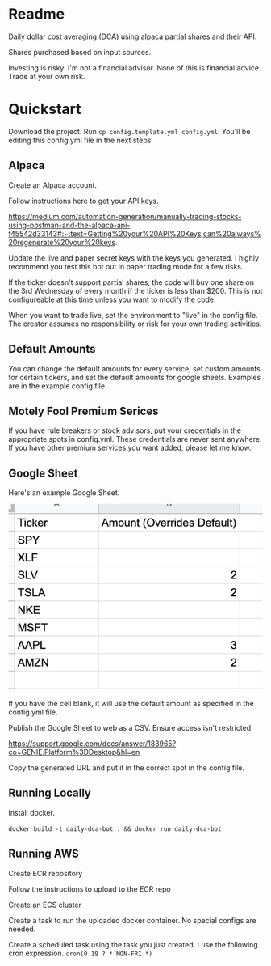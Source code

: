# Readme

Daily dollar cost averaging (DCA) using alpaca partial shares and their API.

Shares purchased based on input sources.

Investing is risky. I'm not a financial advisor. None of this is financial advice. Trade at your own risk.

# Quickstart

Download the project. Run `cp config.template.yml config.yml`. You'll be editing this config.yml file in the next steps

## Alpaca

Create an Alpaca account.

Follow instructions here to get your API keys.

https://medium.com/automation-generation/manually-trading-stocks-using-postman-and-the-alpaca-api-f45542d33143#:~:text=Getting%20your%20API%20Keys,can%20always%20regenerate%20your%20keys.

Update the live and paper secret keys with the keys you generated. I highly recommend you test this bot out in paper trading mode for a few risks.

If the ticker doesn't support partial shares, the code will buy one share on the 3rd Wednesday of every month if the ticker is less than $200. This is not configureable at this time unless you want to modify the code.

When you want to trade live, set the environment to "live" in the config file. The creator assumes no responsibility or risk for your own trading activities.

## Default Amounts

You can change the default amounts for every service, set custom amounts for certain tickers, and set the default amounts for google sheets. Examples are in the example config file.

## Motely Fool Premium Serices

If you have rule breakers or stock advisors, put your credentials in the appropriate spots in config.yml. These credentials are never sent anywhere. If you have other premium services you want added, please let me know.

## Google Sheet

Here's an example Google Sheet.

![Google Sheet](gsheet_example.png)

If you have the cell blank, it will use the default amount as specified in the config.yml file.

Publish the Google Sheet to web as a CSV. Ensure access isn't restricted.

https://support.google.com/docs/answer/183965?co=GENIE.Platform%3DDesktop&hl=en

Copy the generated URL and put it in the correct spot in the config file.

## Running Locally

Install docker.

`docker build -t daily-dca-bot . && docker run daily-dca-bot`

## Running AWS

Create ECR repository

Follow the instructions to upload to the ECR repo

Create an ECS cluster

Create a task to run the uploaded docker container. No special configs are needed.

Create a scheduled task using the task you just created. I use the following cron expression. `cron(0 19 ? * MON-FRI *)`